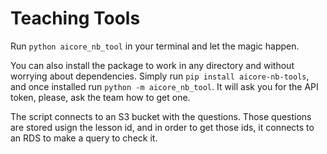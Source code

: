 # Teaching Tools

Run `python aicore_nb_tool` in your terminal and let the magic happen.

You can also install the package to work in any directory and without worrying about dependencies. Simply run `pip install aicore-nb-tools`, and once installed run `python -m aicore_nb_tool`. It will ask you for the API token, please, ask the team how to get one.

The script connects to an S3 bucket with the questions. Those questions are stored usign the lesson id, and in order to get those ids, it connects to an RDS to make a query to check it.